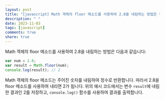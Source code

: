 ```yaml
---
layout: post
title: "[javascript] Math 객체의 floor 메소드를 사용하여 2.8을 내림하는 방법은 무엇인가요?"
description: " "
date: 2023-11-03
tags: [javascript]
comments: true
share: true
---
```

Math 객체의 floor 메소드를 사용하여 2.8을 내림하는 방법은 다음과 같습니다:

```javascript
var num = 2.8;
var result = Math.floor(num);
console.log(result); // 2
```

Math 객체의 floor 메소드는 주어진 숫자를 내림하여 정수로 반환합니다. 따라서 2.8을 floor 메소드를 사용하여 내리면 2가 됩니다. 위의 예시 코드에서는 변수 `result`에 내림한 결과인 2를 저장하고, `console.log()` 함수를 사용하여 결과를 출력합니다.